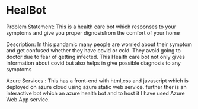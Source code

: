 # HealBot
Problem Statement: This is a health care bot which responses to your symptoms and give you proper dignosisfrom the comfort of your home


Description: In this pandamic many people are worried about their symptom and get confused whether they have covid or cold. They avoid going to doctor due to fear of getting infected. This Health care bot not only gives information about covid but also helps in give possible diagnosis to any symptoms

Azure Services : This has a front-end with html,css and javascript which is deployed on azure cloud using azure static web service. further ther is an interactive bot which an azure health bot and to host it I have used Azure Web App service.

